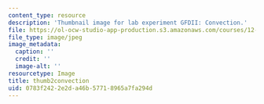 ```yaml
---
content_type: resource
description: 'Thumbnail image for lab experiment GFDII: Convection.'
file: https://ol-ocw-studio-app-production.s3.amazonaws.com/courses/12-003-atmosphere-ocean-and-climate-dynamics-fall-2008/0783f2422e2da46b57718965a7fa294d_thumb2convection.jpg
file_type: image/jpeg
image_metadata:
  caption: ''
  credit: ''
  image-alt: ''
resourcetype: Image
title: thumb2convection
uid: 0783f242-2e2d-a46b-5771-8965a7fa294d
---
```

